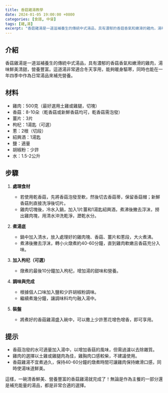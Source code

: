 ```yaml
---
title: 香菇雞湯教學
date: 2024-01-05 19:00:00 +0800
categories: [食譜, 中餐]
tags: [雞,湯] 
excerpt: "香菇雞湯是一道滋補養生的傳統中式湯品，具有濃郁的香菇香氣和嫩滑的雞肉，湯味鮮美清甜，營養豐富"
---
```


## 介紹
香菇雞湯是一道滋補養生的傳統中式湯品，具有濃郁的香菇香氣和嫩滑的雞肉，湯味鮮美清甜，營養豐富。這道湯非常適合冬天享用，能夠暖身驅寒，同時也能在一年四季中作為日常湯品來補充營養。

## 材料
- 雞肉：500克（最好選用土雞或雞腿，切塊）
- 香菇：8-10朵（乾香菇或新鮮香菇均可，乾香菇需泡發）
- 薑片：3片
- 枸杞：1湯匙（可選）
- 蔥：2根（切段）
- 紹興酒：1湯匙
- 鹽：適量
- 胡椒粉：少許
- 水：1.5-2公升

## 步驟

1. **處理食材**  
   - 若使用乾香菇，先將香菇泡發至軟，然後切去香菇蒂，保留香菇帽；新鮮香菇則直接洗淨後切片。
   - 雞肉切塊後，冷水入鍋，加入1片薑和1湯匙紹興酒，煮沸後撇去浮沫，撈出雞肉塊，用清水沖洗乾淨，瀝乾水分。

2. **煮湯底**  
   - 鍋中加入清水，放入處理好的雞肉塊、香菇、薑片和蔥段，大火煮沸。
   - 煮沸後撇去浮沫，轉小火燉煮約40-60分鐘，直到雞肉軟嫩且香菇充分入味。

3. **加入枸杞（可選）**  
   - 燉煮的最後10分鐘加入枸杞，增加湯的甜味和營養。

4. **調味與完成**  
   - 根據個人口味加入鹽和少許胡椒粉調味。
   - 繼續煮幾分鐘，讓調味料均勻融入湯中。

5. **裝盤**  
   - 將煮好的香菇雞湯盛入碗中，可以撒上少許蔥花增色增香，即可享用。

## 提示
- 香菇泡發的水可適量加入湯中，以增加香菇的風味，但需過濾以去除雜質。
- 雞肉的選擇以土雞或雞腿肉為佳，雞胸肉口感較柴，不建議使用。
- 香菇雞湯不宜煮過久，保持40-60分鐘的燉煮時間可讓雞肉保持嫩滑口感，同時使湯味道鮮美。

這樣，一碗清香鮮美、營養豐富的香菇雞湯就完成了！無論是作為主餐的一部分還是補充能量的湯品，都是非常合適的選擇。
